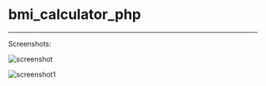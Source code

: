 # bmi_calculator_php

---

Screenshots:

![screenshot](https://user-images.githubusercontent.com/107551364/185386893-5c418103-8785-4604-9899-26dba00e1854.png)

![screenshot1](https://user-images.githubusercontent.com/107551364/185386927-91ccead9-7f3d-4eaa-96a4-6549da7b48ec.png)
